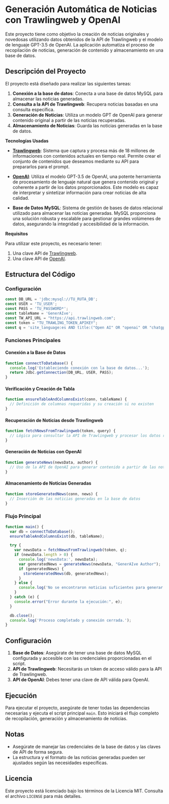 # Generación Automática de Noticias con Trawlingweb y OpenAI

Este proyecto tiene como objetivo la creación de noticias originales y novedosas utilizando datos obtenidos de la API de Trawlingweb y el modelo de lenguaje GPT-3.5 de OpenAI. La aplicación automatiza el proceso de recopilación de noticias, generación de contenido y almacenamiento en una base de datos.

## Descripción del Proyecto

El proyecto está diseñado para realizar las siguientes tareas:

1. **Conexión a la base de datos**: Conecta a una base de datos MySQL para almacenar las noticias generadas.
2. **Consulta a la API de Trawlingweb**: Recupera noticias basadas en una consulta específica.
3. **Generación de Noticias**: Utiliza un modelo GPT de OpenAI para generar contenido original a partir de las noticias recuperadas.
4. **Almacenamiento de Noticias**: Guarda las noticias generadas en la base de datos.

**Tecnologías Usadas**

- **[Trawlingweb](https://www.trawlingweb.com)**: Sistema que captura y procesa más de 18 millones de informaciones con contenidos actuales en tiempo real. Permite crear el conjunto de contenidos que deseamos mediante su API para prepararlos para el prompt.

- **[OpenAI](https://www.openai.com)**: Utiliza el modelo GPT-3.5 de OpenAI, una potente herramienta de procesamiento de lenguaje natural que genera contenido original y coherente a partir de los datos proporcionados. Este modelo es capaz de interpretar y sintetizar información para crear noticias de alta calidad.

- **Base de Datos MySQL**: Sistema de gestión de bases de datos relacional utilizado para almacenar las noticias generadas. MySQL proporciona una solución robusta y escalable para gestionar grandes volúmenes de datos, asegurando la integridad y accesibilidad de la información.

**Requisitos**

Para utilizar este proyecto, es necesario tener:

1. Una clave API de [Trawlingweb](https://www.trawlingweb.com).
2. Una clave API de [OpenAI](https://www.openai.com).


## Estructura del Código

### Configuración

```javascript
const DB_URL = 'jdbc:mysql://TU_RUTA_DB';
const USER = 'TU_USER';
const PASS = 'TU_PASSWORD*';
const tableName = 'GenerAIve';
const TW_API_URL = "https://api.trawlingweb.com";
const token = "TU_TRAWLING_TOKEN_APIKEY";
const q = 'site_language:es AND title:("Open AI" OR "openai" OR "chatgpt" OR "chat gpt" OR "dalle" OR "sam altman" OR "the AI" OR "la IA" OR "artificial intelligence" OR "inteligencia artificial" OR "google intelligence"~10 OR "google inteligencia"~10 OR "amazon intelligence"~10 OR "amazon inteligencia"~10 OR "microsoft intelligence"~10 OR "microsoft inteligencia"~10 OR grok)'; // Ejemplo para crear colección de contenidos sobre IA en el supuesto en el que queremos crear un contenido sobre IA
```

### Funciones Principales

#### Conexión a la Base de Datos

```javascript
function connectToDatabase() {
  console.log('Estableciendo conexión con la base de datos...');
  return Jdbc.getConnection(DB_URL, USER, PASS);
}
```

#### Verificación y Creación de Tabla

```javascript
function ensureTableAndColumnsExist(conn, tableName) {
  // Definición de columnas requeridas y su creación si no existen
}
```

#### Recuperación de Noticias desde Trawlingweb

```javascript
function fetchNewsFromTrawlingweb(token, query) {
  // Lógica para consultar la API de Trawlingweb y procesar los datos recuperados
}
```

#### Generación de Noticias con OpenAI

```javascript
function generateNews(newsData, author) {
  // Uso de la API de OpenAI para generar contenido a partir de las noticias recuperadas
}
```

#### Almacenamiento de Noticias Generadas

```javascript
function storeGeneratedNews(conn, news) {
  // Inserción de las noticias generadas en la base de datos
}
```

### Flujo Principal

```javascript
function main() {
  var db = connectToDatabase();
  ensureTableAndColumnsExist(db, tableName);

  try {
    var newsData = fetchNewsFromTrawlingweb(token, q);
    if (newsData.length > 0) {
      console.log('newsData:', newsData);
      var generatedNews = generateNews(newsData, "GenerAIve Author");
      if (generatedNews) {
        storeGeneratedNews(db, generatedNews);
      }
    } else {
      console.log('No se encontraron noticias suficientes para generar una nueva.');
    }
  } catch (e) {
    console.error("Error durante la ejecución:", e);
  }

  db.close();
  console.log('Proceso completado y conexión cerrada.');
}
```

## Configuración

1. **Base de Datos**: Asegúrate de tener una base de datos MySQL configurada y accesible con las credenciales proporcionadas en el script.
2. **API de Trawlingweb**: Necesitarás un token de acceso válido para la API de Trawlingweb.
3. **API de OpenAI**: Debes tener una clave de API válida para OpenAI.

## Ejecución

Para ejecutar el proyecto, asegúrate de tener todas las dependencias necesarias y ejecuta el script principal `main`. Esto iniciará el flujo completo de recopilación, generación y almacenamiento de noticias.

## Notas

- Asegúrate de manejar las credenciales de la base de datos y las claves de API de forma segura.
- La estructura y el formato de las noticias generadas pueden ser ajustados según las necesidades específicas.

## Licencia

Este proyecto está licenciado bajo los términos de la Licencia MIT. Consulta el archivo `LICENSE` para más detalles.
